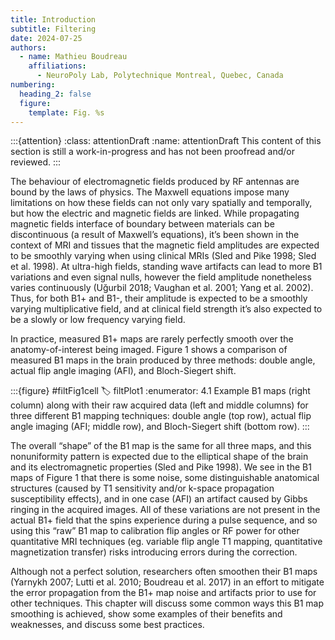 ```yaml
---
title: Introduction
subtitle: Filtering
date: 2024-07-25
authors:
  - name: Mathieu Boudreau
    affiliations:
      - NeuroPoly Lab, Polytechnique Montreal, Quebec, Canada
numbering:
  heading_2: false
  figure:
    template: Fig. %s
---
```


:::{attention}
:class: attentionDraft
:name: attentionDraft
This content of this section is still a work-in-progress and has not been proofread and/or reviewed.
:::

The behaviour of electromagnetic fields produced by RF antennas are bound by the laws of physics. The Maxwell equations impose many limitations on how these fields can not only vary spatially and temporally, but how the electric and magnetic fields are linked. While propagating magnetic fields interface of boundary between materials can be discontinuous (a result of Maxwell’s equations), it’s been shown in the context of MRI and tissues that the magnetic field amplitudes are expected to be smoothly varying when using clinical MRIs (Sled and Pike 1998; Sled et al. 1998). At ultra-high fields, standing wave artifacts can lead to more B1 variations and even signal nulls, however the field amplitude nonetheless varies continuously (Uğurbil 2018; Vaughan et al. 2001; Yang et al. 2002). Thus, for both B1+ and B1-, their amplitude is expected to be a smoothly varying multiplicative field, and at clinical field strength it’s also expected to be a slowly or low frequency varying field.

In practice, measured B1+ maps are rarely perfectly smooth over the anatomy-of-interest being imaged. Figure 1 shows a comparison of measured B1 maps in the brain produced by three methods: double angle, actual flip angle imaging (AFI), and Bloch-Siegert shift.

:::{figure} #filtFig1cell
:label: filtPlot1
:enumerator: 4.1
Example B1 maps (right column) along with their raw acquired data (left and middle columns) for three different B1 mapping techniques: double angle (top row), actual flip angle imaging (AFI; middle row), and Bloch-Siegert shift (bottom row).
:::

The overall “shape” of the B1 map is the same for all three maps, and this nonuniformity pattern is expected due to the elliptical shape of the brain and its electromagnetic properties (Sled and Pike 1998). We see in the B1 maps of Figure 1 that there is some noise, some distinguishable anatomical structures (caused by T1 sensitivity and/or k-space propagation susceptibility effects), and in one case (AFI) an artifact caused by Gibbs ringing in the acquired images. All of these variations are not present in the actual B1+ field that the spins experience during a pulse sequence, and so using this “raw” B1 map to calibration flip angles or RF power for other quantitative MRI techniques (eg. variable flip angle T1 mapping, quantitative magnetization transfer) risks introducing errors during the correction.

Although not a perfect solution, researchers often smoothen their B1 maps (Yarnykh 2007; Lutti et al. 2010; Boudreau et al. 2017) in an effort to mitigate the error propagation from the B1+ map noise and artifacts prior to use for other techniques. This chapter will discuss some common ways this B1 map smoothing is achieved, show some examples of their benefits and weaknesses, and discuss some best practices.
